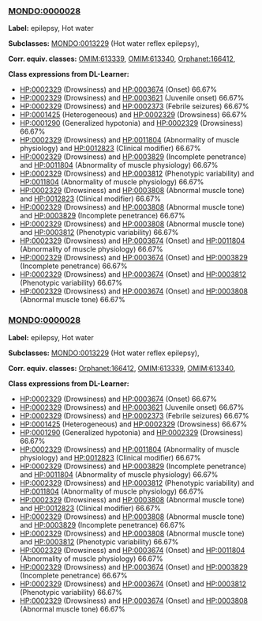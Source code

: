 
### [MONDO:0000028](http://purl.obolibrary.org/obo/MONDO_0000028)
**Label:** epilepsy, Hot water

**Subclasses:** [MONDO:0013229](http://purl.obolibrary.org/obo/MONDO_0013229) (Hot water reflex epilepsy), 

**Corr. equiv. classes:** [OMIM:613339](http://purl.obolibrary.org/obo/OMIM_613339), [OMIM:613340](http://purl.obolibrary.org/obo/OMIM_613340), [Orphanet:166412](http://www.orpha.net/ORDO/Orphanet_166412), 

**Class expressions from DL-Learner:**

- [HP:0002329](http://purl.obolibrary.org/obo/HP_0002329) (Drowsiness) and [HP:0003674](http://purl.obolibrary.org/obo/HP_0003674) (Onset) 66.67%
- [HP:0002329](http://purl.obolibrary.org/obo/HP_0002329) (Drowsiness) and [HP:0003621](http://purl.obolibrary.org/obo/HP_0003621) (Juvenile onset) 66.67%
- [HP:0002329](http://purl.obolibrary.org/obo/HP_0002329) (Drowsiness) and [HP:0002373](http://purl.obolibrary.org/obo/HP_0002373) (Febrile seizures) 66.67%
- [HP:0001425](http://purl.obolibrary.org/obo/HP_0001425) (Heterogeneous) and [HP:0002329](http://purl.obolibrary.org/obo/HP_0002329) (Drowsiness) 66.67%
- [HP:0001290](http://purl.obolibrary.org/obo/HP_0001290) (Generalized hypotonia) and [HP:0002329](http://purl.obolibrary.org/obo/HP_0002329) (Drowsiness) 66.67%
- [HP:0002329](http://purl.obolibrary.org/obo/HP_0002329) (Drowsiness) and [HP:0011804](http://purl.obolibrary.org/obo/HP_0011804) (Abnormality of muscle physiology) and [HP:0012823](http://purl.obolibrary.org/obo/HP_0012823) (Clinical modifier) 66.67%
- [HP:0002329](http://purl.obolibrary.org/obo/HP_0002329) (Drowsiness) and [HP:0003829](http://purl.obolibrary.org/obo/HP_0003829) (Incomplete penetrance) and [HP:0011804](http://purl.obolibrary.org/obo/HP_0011804) (Abnormality of muscle physiology) 66.67%
- [HP:0002329](http://purl.obolibrary.org/obo/HP_0002329) (Drowsiness) and [HP:0003812](http://purl.obolibrary.org/obo/HP_0003812) (Phenotypic variability) and [HP:0011804](http://purl.obolibrary.org/obo/HP_0011804) (Abnormality of muscle physiology) 66.67%
- [HP:0002329](http://purl.obolibrary.org/obo/HP_0002329) (Drowsiness) and [HP:0003808](http://purl.obolibrary.org/obo/HP_0003808) (Abnormal muscle tone) and [HP:0012823](http://purl.obolibrary.org/obo/HP_0012823) (Clinical modifier) 66.67%
- [HP:0002329](http://purl.obolibrary.org/obo/HP_0002329) (Drowsiness) and [HP:0003808](http://purl.obolibrary.org/obo/HP_0003808) (Abnormal muscle tone) and [HP:0003829](http://purl.obolibrary.org/obo/HP_0003829) (Incomplete penetrance) 66.67%
- [HP:0002329](http://purl.obolibrary.org/obo/HP_0002329) (Drowsiness) and [HP:0003808](http://purl.obolibrary.org/obo/HP_0003808) (Abnormal muscle tone) and [HP:0003812](http://purl.obolibrary.org/obo/HP_0003812) (Phenotypic variability) 66.67%
- [HP:0002329](http://purl.obolibrary.org/obo/HP_0002329) (Drowsiness) and [HP:0003674](http://purl.obolibrary.org/obo/HP_0003674) (Onset) and [HP:0011804](http://purl.obolibrary.org/obo/HP_0011804) (Abnormality of muscle physiology) 66.67%
- [HP:0002329](http://purl.obolibrary.org/obo/HP_0002329) (Drowsiness) and [HP:0003674](http://purl.obolibrary.org/obo/HP_0003674) (Onset) and [HP:0003829](http://purl.obolibrary.org/obo/HP_0003829) (Incomplete penetrance) 66.67%
- [HP:0002329](http://purl.obolibrary.org/obo/HP_0002329) (Drowsiness) and [HP:0003674](http://purl.obolibrary.org/obo/HP_0003674) (Onset) and [HP:0003812](http://purl.obolibrary.org/obo/HP_0003812) (Phenotypic variability) 66.67%
- [HP:0002329](http://purl.obolibrary.org/obo/HP_0002329) (Drowsiness) and [HP:0003674](http://purl.obolibrary.org/obo/HP_0003674) (Onset) and [HP:0003808](http://purl.obolibrary.org/obo/HP_0003808) (Abnormal muscle tone) 66.67%



### [MONDO:0000028](http://purl.obolibrary.org/obo/MONDO_0000028)
**Label:** epilepsy, Hot water

**Subclasses:** [MONDO:0013229](http://purl.obolibrary.org/obo/MONDO_0013229) (Hot water reflex epilepsy), 

**Corr. equiv. classes:** [Orphanet:166412](http://www.orpha.net/ORDO/Orphanet_166412), [OMIM:613339](http://purl.obolibrary.org/obo/OMIM_613339), [OMIM:613340](http://purl.obolibrary.org/obo/OMIM_613340), 

**Class expressions from DL-Learner:**

- [HP:0002329](http://purl.obolibrary.org/obo/HP_0002329) (Drowsiness) and [HP:0003674](http://purl.obolibrary.org/obo/HP_0003674) (Onset) 66.67%
- [HP:0002329](http://purl.obolibrary.org/obo/HP_0002329) (Drowsiness) and [HP:0003621](http://purl.obolibrary.org/obo/HP_0003621) (Juvenile onset) 66.67%
- [HP:0002329](http://purl.obolibrary.org/obo/HP_0002329) (Drowsiness) and [HP:0002373](http://purl.obolibrary.org/obo/HP_0002373) (Febrile seizures) 66.67%
- [HP:0001425](http://purl.obolibrary.org/obo/HP_0001425) (Heterogeneous) and [HP:0002329](http://purl.obolibrary.org/obo/HP_0002329) (Drowsiness) 66.67%
- [HP:0001290](http://purl.obolibrary.org/obo/HP_0001290) (Generalized hypotonia) and [HP:0002329](http://purl.obolibrary.org/obo/HP_0002329) (Drowsiness) 66.67%
- [HP:0002329](http://purl.obolibrary.org/obo/HP_0002329) (Drowsiness) and [HP:0011804](http://purl.obolibrary.org/obo/HP_0011804) (Abnormality of muscle physiology) and [HP:0012823](http://purl.obolibrary.org/obo/HP_0012823) (Clinical modifier) 66.67%
- [HP:0002329](http://purl.obolibrary.org/obo/HP_0002329) (Drowsiness) and [HP:0003829](http://purl.obolibrary.org/obo/HP_0003829) (Incomplete penetrance) and [HP:0011804](http://purl.obolibrary.org/obo/HP_0011804) (Abnormality of muscle physiology) 66.67%
- [HP:0002329](http://purl.obolibrary.org/obo/HP_0002329) (Drowsiness) and [HP:0003812](http://purl.obolibrary.org/obo/HP_0003812) (Phenotypic variability) and [HP:0011804](http://purl.obolibrary.org/obo/HP_0011804) (Abnormality of muscle physiology) 66.67%
- [HP:0002329](http://purl.obolibrary.org/obo/HP_0002329) (Drowsiness) and [HP:0003808](http://purl.obolibrary.org/obo/HP_0003808) (Abnormal muscle tone) and [HP:0012823](http://purl.obolibrary.org/obo/HP_0012823) (Clinical modifier) 66.67%
- [HP:0002329](http://purl.obolibrary.org/obo/HP_0002329) (Drowsiness) and [HP:0003808](http://purl.obolibrary.org/obo/HP_0003808) (Abnormal muscle tone) and [HP:0003829](http://purl.obolibrary.org/obo/HP_0003829) (Incomplete penetrance) 66.67%
- [HP:0002329](http://purl.obolibrary.org/obo/HP_0002329) (Drowsiness) and [HP:0003808](http://purl.obolibrary.org/obo/HP_0003808) (Abnormal muscle tone) and [HP:0003812](http://purl.obolibrary.org/obo/HP_0003812) (Phenotypic variability) 66.67%
- [HP:0002329](http://purl.obolibrary.org/obo/HP_0002329) (Drowsiness) and [HP:0003674](http://purl.obolibrary.org/obo/HP_0003674) (Onset) and [HP:0011804](http://purl.obolibrary.org/obo/HP_0011804) (Abnormality of muscle physiology) 66.67%
- [HP:0002329](http://purl.obolibrary.org/obo/HP_0002329) (Drowsiness) and [HP:0003674](http://purl.obolibrary.org/obo/HP_0003674) (Onset) and [HP:0003829](http://purl.obolibrary.org/obo/HP_0003829) (Incomplete penetrance) 66.67%
- [HP:0002329](http://purl.obolibrary.org/obo/HP_0002329) (Drowsiness) and [HP:0003674](http://purl.obolibrary.org/obo/HP_0003674) (Onset) and [HP:0003812](http://purl.obolibrary.org/obo/HP_0003812) (Phenotypic variability) 66.67%
- [HP:0002329](http://purl.obolibrary.org/obo/HP_0002329) (Drowsiness) and [HP:0003674](http://purl.obolibrary.org/obo/HP_0003674) (Onset) and [HP:0003808](http://purl.obolibrary.org/obo/HP_0003808) (Abnormal muscle tone) 66.67%


